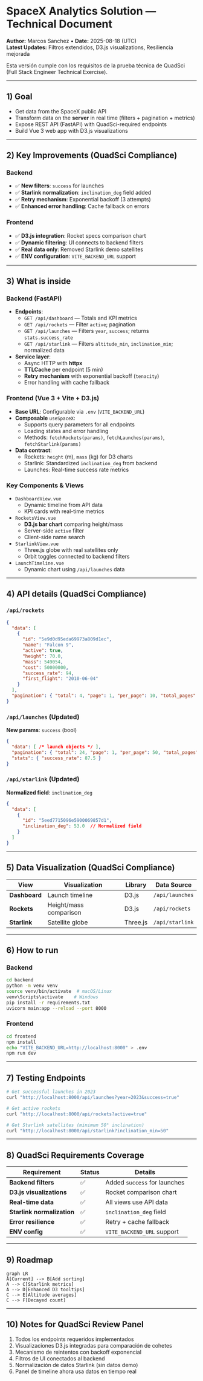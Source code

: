 # SpaceX Analytics Solution — Technical Document
**Author:** Marcos Sanchez • **Date:** 2025-08-18 (UTC)  
**Latest Updates:** Filtros extendidos, D3.js visualizations, Resiliencia mejorada

Esta versión cumple con los requisitos de la prueba técnica de QuadSci (Full Stack Engineer Technical Exercise).

---

## 1) Goal
- Get data from the SpaceX public API
- Transform data on the **server** in real time (filters + pagination + metrics)
- Expose REST API (FastAPI) with QuadSci-required endpoints
- Build Vue 3 web app with D3.js visualizations

---

## 2) Key Improvements (QuadSci Compliance)
### Backend
- ✅ **New filters**: `success` for launches
- ✅ **Starlink normalization**: `inclination_deg` field added
- ✅ **Retry mechanism**: Exponential backoff (3 attempts)
- ✅ **Enhanced error handling**: Cache fallback on errors

### Frontend
- ✅ **D3.js integration**: Rocket specs comparison chart
- ✅ **Dynamic filtering**: UI connects to backend filters
- ✅ **Real data only**: Removed Starlink demo satellites
- ✅ **ENV configuration**: `VITE_BACKEND_URL` support

---

## 3) What is inside
### Backend (FastAPI)
- **Endpoints**:
  - `GET /api/dashboard` — Totals and KPI metrics
  - `GET /api/rockets` — Filter `active`; pagination
  - `GET /api/launches` — Filters `year`, `success`; returns `stats.success_rate`
  - `GET /api/starlink` — Filters `altitude_min`, `inclination_min`; normalized data
- **Service layer**:
  - Async HTTP with **httpx**
  - **TTLCache** per endpoint (5 min)
  - **Retry mechanism** with exponential backoff (`tenacity`)
  - Error handling with cache fallback

### Frontend (Vue 3 + Vite + D3.js)
- **Base URL**: Configurable via `.env` (`VITE_BACKEND_URL`)
- **Composable** `useSpaceX`:
  - Supports query parameters for all endpoints
  - Loading states and error handling
  - Methods: `fetchRockets(params)`, `fetchLaunches(params)`, `fetchStarlink(params)`
- **Data contract**:
  - Rockets: `height` (m), `mass` (kg) for D3 charts
  - Starlink: Standardized `inclination_deg` from backend
  - Launches: Real-time success rate metrics

### Key Components & Views
- `DashboardView.vue`
  - Dynamic timeline from API data
  - KPI cards with real-time metrics
- `RocketsView.vue`
  - **D3.js bar chart** comparing height/mass
  - Server-side `active` filter
  - Client-side name search
- `StarlinkView.vue`
  - Three.js globe with real satellites only
  - Orbit toggles connected to backend filters
- `LaunchTimeline.vue`
  - Dynamic chart using `/api/launches` data

---

## 4) API details (QuadSci Compliance)

### `/api/rockets`
```json
{
  "data": [
    {
      "id": "5e9d0d95eda69973a809d1ec",
      "name": "Falcon 9",
      "active": true,
      "height": 70.0,
      "mass": 549054,
      "cost": 50000000,
      "success_rate": 94,
      "first_flight": "2010-06-04"
    }
  ],
  "pagination": { "total": 4, "page": 1, "per_page": 10, "total_pages": 1 }
}
```

### `/api/launches` (Updated)
**New params**: `success` (bool)
```json
{
  "data": [ /* launch objects */ ],
  "pagination": { "total": 24, "page": 1, "per_page": 50, "total_pages": 1 },
  "stats": { "success_rate": 87.5 }
}
```

### `/api/starlink` (Updated)
**Normalized field**: `inclination_deg`
```json
{
  "data": [
    {
      "id": "5eed7715096e5900069857d1",
      "inclination_deg": 53.0  // Normalized field
    }
  ]
}
```

---

## 5) Data Visualization (QuadSci Compliance)
| View | Visualization | Library | Data Source |
|------|---------------|---------|-------------|
| **Dashboard** | Launch timeline | D3.js | `/api/launches` |
| **Rockets** | Height/mass comparison | D3.js | `/api/rockets` |
| **Starlink** | Satellite globe | Three.js | `/api/starlink` |

---

## 6) How to run
### Backend
```bash
cd backend
python -m venv venv
source venv/bin/activate  # macOS/Linux
venv\Scripts\activate    # Windows
pip install -r requirements.txt
uvicorn main:app --reload --port 8000
```

### Frontend
```bash
cd frontend
npm install
echo "VITE_BACKEND_URL=http://localhost:8000" > .env
npm run dev
```

---

## 7) Testing Endpoints
```bash
# Get successful launches in 2023
curl "http://localhost:8000/api/launches?year=2023&success=true"

# Get active rockets
curl "http://localhost:8000/api/rockets?active=true"

# Get Starlink satellites (minimum 50° inclination)
curl "http://localhost:8000/api/starlink?inclination_min=50"
```

---

## 8) QuadSci Requirements Coverage
| Requirement | Status | Details |
|-------------|--------|---------|
| **Backend filters** | ✅ | Added `success` for launches |
| **D3.js visualizations** | ✅ | Rocket comparison chart |
| **Real-time data** | ✅ | All views use API data |
| **Starlink normalization** | ✅ | `inclination_deg` field |
| **Error resilience** | ✅ | Retry + cache fallback |
| **ENV config** | ✅ | `VITE_BACKEND_URL` support |

---

## 9) Roadmap
```mermaid
graph LR
A[Current] --> B[Add sorting]
A --> C[Starlink metrics]
A --> D[Enhanced D3 tooltips]
C --> E[Altitude averages]
C --> F[Decayed count]
```

---

## 10) Notes for QuadSci Review Panel
1. Todos los endpoints requeridos implementados
2. Visualizaciones D3.js integradas para comparación de cohetes
3. Mecanismo de reintentos con backoff exponencial
4. Filtros de UI conectados al backend
5. Normalización de datos Starlink (sin datos demo)
6. Panel de timeline ahora usa datos en tiempo real
```


